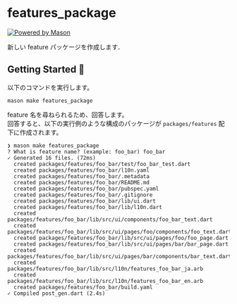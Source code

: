 # features_package

[![Powered by Mason](https://img.shields.io/endpoint?url=https%3A%2F%2Ftinyurl.com%2Fmason-badge)](https://github.com/felangel/mason)

新しい feature パッケージを作成します．

## Getting Started 🚀

以下のコマンドを実行します。

```shell
mason make features_package
```

feature 名を尋ねられるため、回答します。  
回答すると、以下の実行例のような構成のパッケージが `packages/features` 配下に作成されます。

```text
❯ mason make features_package           
? What is feature name? (example: foo_bar) foo_bar
✓ Generated 16 files. (72ms)
  created packages/features/foo_bar/test/foo_bar_test.dart
  created packages/features/foo_bar/l10n.yaml
  created packages/features/foo_bar/.metadata
  created packages/features/foo_bar/README.md
  created packages/features/foo_bar/pubspec.yaml
  created packages/features/foo_bar/.gitignore
  created packages/features/foo_bar/lib/ui.dart
  created packages/features/foo_bar/lib/l10n.dart
  created packages/features/foo_bar/lib/src/ui/components/foo_bar_text.dart
  created packages/features/foo_bar/lib/src/ui/pages/foo/components/foo_text.dart
  created packages/features/foo_bar/lib/src/ui/pages/foo/foo_page.dart
  created packages/features/foo_bar/lib/src/ui/pages/bar/bar_page.dart
  created packages/features/foo_bar/lib/src/ui/pages/bar/components/bar_text.dart
  created packages/features/foo_bar/lib/src/l10n/features_foo_bar_ja.arb
  created packages/features/foo_bar/lib/src/l10n/features_foo_bar_en.arb
  created packages/features/foo_bar/build.yaml
✓ Compiled post_gen.dart (2.4s)
```
